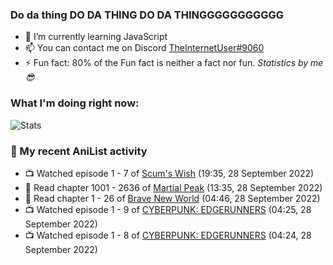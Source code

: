 ### Do da thing DO DA THING DO DA THINGGGGGGGGGGG

<!-- **TheInternetUser0/TheInternetUser0** is a ✨ _special_ ✨ repository because its `README.md` (this file) appears on your GitHub profile. -->


- 🌱 I’m currently learning JavaScript
- 📫 You can contact me on Discord [TheInternetUser#9060](https://discord.com/users/534117072796385300)
- ⚡ Fun fact: 80% of the Fun fact is neither a fact nor fun. _Statistics by me 😎_

### What I'm doing right now:
![Stats](https://discord.c99.nl/widget/theme-3/534117072796385300.png)

### 🌸 My recent AniList activity

<!-- ANILIST_ACTIVITY:start -->

-   📺 Watched episode 1 - 7 of [Scum's Wish](https://anilist.co/anime/21701) (19:35, 28 September 2022)
-   📖 Read chapter 1001 - 2636 of [Martial Peak](https://anilist.co/manga/104494) (13:35, 28 September 2022)
-   📖 Read chapter 1 - 26 of [Brave New World](https://anilist.co/manga/122161) (04:46, 28 September 2022)
-   📺 Watched episode 1 - 9 of [CYBERPUNK: EDGERUNNERS](https://anilist.co/anime/120377) (04:25, 28 September 2022)
-   📺 Watched episode 1 - 8 of [CYBERPUNK: EDGERUNNERS](https://anilist.co/anime/120377) (04:24, 28 September 2022)

<!-- ANILIST_ACTIVITY:end -->
